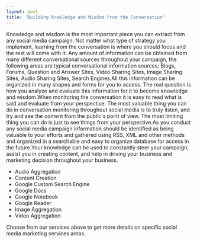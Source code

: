 ```yaml
---
layout: post
title: 'Building Knowledge and Wisdom from the Conversation'
---
```

Knowledge and wisdom is the most important piece you can extract from any social media campaign. Not matter what type of strategy you implement, learning from the conversation is where you should focus and the rest will come with it. Any amount of information can be obtained from many different conversational sources throughout your campaign, the following areas are typical conversational information sources; Blogs, Forums, Question and Answer Sites, Video Sharing Sites, Image Sharing Sites, Audio Sharing Sites, Search Engines.All this information can be organized in many shapes and forms for you to access. The real question is how you analyze and evaluate this information for it to become knowledge and wisdom.When monitoring the conversation it is easy to read what is said and evaluate from your perspective. The most valuable thing you can do in conversation monitoring throughout social media is to truly listen, and try and see the content from the public's point of view. The most limiting thing you can do is just to see things from your perspective.As you conduct any social media campaign information should be identified as being valuable to your efforts and gathered using RSS, XML and other methods and organized in a searchable and easy to organize database for access in the future.Your knowledge can be used to constantly steer your campaign, assist you in creating content, and help in driving your business and marketing decision throughout your business.<br />               <ul class="servicelist"><li>Audio Aggregation</li><li>Content Creation</li><li>Google Custom Search Engine</li><li>Google Docs</li><li>Google Notebook</li><li>Google Reader</li><li>Image Aggregation</li><li>Video Aggregation</li></ul>          Choose from our services above to get more details on specific social media marketing services areas.